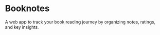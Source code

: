 # Booknotes
A web app to track your book reading journey by organizing notes, ratings, and key insights.
